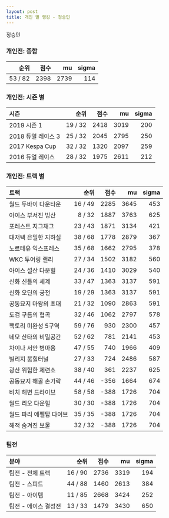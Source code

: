 ```yaml
---
layout: post
title: 개인 별 랭킹 - 정승민
---
```


정승민

### 개인전: 종합

| 순위 | 점수 | mu | sigma |
|---:|---:|---:|---:|
| 53 / 82 | 2398 | 2739 | 114 |

### 개인전: 시즌 별

| 시즌 | 순위 | 점수 | mu | sigma |
|:---|---:|---:|---:|---:|
| 2019 시즌 1 | 19 / 32 | 2418 | 3019 | 200 |
| 2018 듀얼 레이스 3 | 25 / 32 | 2045 | 2795 | 250 |
| 2017 Kespa Cup | 32 / 32 | 1320 | 2097 | 259 |
| 2016 듀얼 레이스 | 28 / 32 | 1975 | 2611 | 212 |

### 개인전: 트랙 별

| 트랙 | 순위 | 점수 | mu | sigma |
|:---|---:|---:|---:|---:|
| 월드 두바이 다운타운 | 16 / 49 | 2285 | 3645 | 453 |
| 아이스 부서진 빙산 | 8 / 32 | 1887 | 3763 | 625 |
| 포레스트 지그재그 | 23 / 43 | 1871 | 3134 | 421 |
| 대저택 은밀한 지하실 | 38 / 68 | 1778 | 2879 | 367 |
| 노르테유 익스프레스 | 35 / 68 | 1662 | 2795 | 378 |
| WKC 투어링 랠리 | 27 / 34 | 1502 | 3182 | 560 |
| 아이스 설산 다운힐 | 24 / 36 | 1410 | 3029 | 540 |
| 신화 신들의 세계 | 33 / 47 | 1363 | 3137 | 591 |
| 신화 오딘의 궁전 | 19 / 29 | 1363 | 3137 | 591 |
| 공동묘지 마왕의 초대 | 21 / 32 | 1090 | 2863 | 591 |
| 도검 구름의 협곡 | 32 / 46 | 1062 | 2797 | 578 |
| 팩토리 미완성 5구역 | 59 / 76 | 930 | 2300 | 457 |
| 네모 산타의 비밀공간 | 52 / 62 | 781 | 2141 | 453 |
| 차이나 서안 병마용 | 47 / 55 | 740 | 1966 | 409 |
| 빌리지 붐힐터널 | 27 / 33 | 724 | 2486 | 587 |
| 광산 위험한 제련소 | 38 / 40 | 361 | 2237 | 625 |
| 공동묘지 해골 손가락 | 44 / 46 | -356 | 1664 | 674 |
| 비치 해변 드라이브 | 58 / 58 | -388 | 1726 | 704 |
| 월드 리오 다운힐 | 30 / 30 | -388 | 1726 | 704 |
| 월드 파리 에펠탑 다이브 | 35 / 35 | -388 | 1726 | 704 |
| 해적 숨겨진 보물 | 32 / 32 | -388 | 1726 | 704 |

### 팀전

| 분야 | 순위 | 점수 | mu | sigma |
|:---|---:|---:|---:|---:|
| 팀전 - 전체 트랙 | 16 / 90 | 2736 | 3319 | 194 |
| 팀전 - 스피드 | 44 / 88 | 1460 | 2613 | 384 |
| 팀전 - 아이템 | 11 / 85 | 2668 | 3424 | 252 |
| 팀전 - 에이스 결정전 | 13 / 33 | 1479 | 3430 | 650 |
